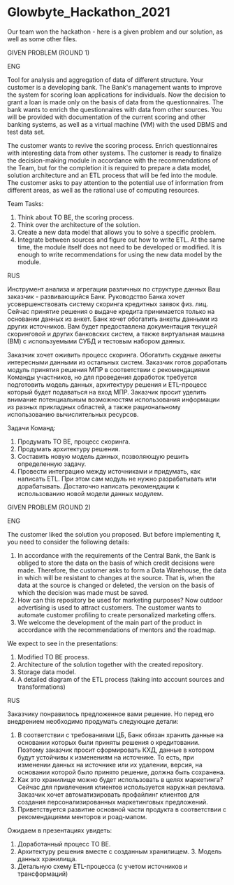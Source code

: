 # Glowbyte_Hackathon_2021
Our team won the hackathon - here is a given problem and our solution, as well as some other files.

GIVEN PROBLEM (ROUND 1)

ENG

Tool for analysis and aggregation of data of different structure.
Your customer is a developing bank. The Bank's management wants to improve the system for scoring loan applications for individuals. Now the decision to grant a loan is made only on the basis of data from the questionnaires.
The bank wants to enrich the questionnaires with data from other sources.
You will be provided with documentation of the current scoring and other banking systems, as well as a virtual machine (VM) with the used DBMS and test data set.

The customer wants to revive the scoring process. Enrich questionnaires with interesting data from other systems.
The customer is ready to finalize the decision-making module in accordance with the recommendations of the Team, but for the completion it is required to prepare a data model, solution architecture and an ETL process that will be fed into the module.
The customer asks to pay attention to the potential use of information from different areas, as well as the rational use of computing resources.

Team Tasks:
1. Think about TO BE, the scoring process.
2. Think over the architecture of the solution.
3. Create a new data model that allows you to solve a specific problem.
4. Integrate between sources and figure out how to write ETL.
At the same time, the module itself does not need to be developed or modified. It is enough to write recommendations for using the new data model by the module.

RUS

Инструмент анализа и агрегации различных по структуре данных
Ваш заказчик - развивающийся Банк. Руководство Банка хочет усовершенствовать систему скоринга кредитных заявок физ. лиц. Сейчас принятие решения о выдаче кредита принимается только на основании данных из анкет.
Банк хочет обогатить анкеты данными из других источников.
Вам будет предоставлена документация текущей скоринговой и других банковских систем, а также виртуальная машина (ВМ) с используемыми СУБД и тестовым набором данных.

Заказчик хочет оживить процесс скоринга. Обогатить скудные анкеты интересными данными из остальных систем.
Заказчик готов доработать модуль принятия решения МПР в соответствии с рекомендациями Команды участников, но для проведения доработок требуется подготовить модель данных, архитектуру решения и ETL-процесс который будет подаваться на вход МПР.
Заказчик просит уделить внимание потенциальным возможностям использования информации из разных прикладных областей, а также рациональному использованию вычислительных ресурсов.

Задачи Команд:
1. Продумать TO BE, процесс скоринга.
2. Продумать архитектуру решения.
3. Составить новую модель данных, позволяющую решить определенную задачу.
4. Провести интеграцию между источниками и придумать, как написать ETL.
При этом сам модуль не нужно разрабатывать или дорабатывать. Достаточно написать рекомендации к использованию новой модели данных модулем.

GIVEN PROBLEM (ROUND 2)

ENG 

The customer liked the solution you proposed.
But before implementing it, you need to consider the following details:
1. In accordance with the requirements of the Central Bank, the Bank is obliged to store the data on the basis of which credit decisions were made. Therefore, the customer asks to form a Data Warehouse, the data in which will be resistant to changes at the source. That is, when the data at the source is changed or deleted, the version on the basis of which the decision was made must be saved.
2. How can this repository be used for marketing purposes? Now outdoor advertising is used to attract customers. The customer wants to automate customer profiling to create personalized marketing offers.
3. We welcome the development of the main part of the product in accordance with the recommendations of mentors and the roadmap.

We expect to see in the presentations:
1. Modified TO BE process.
2. Architecture of the solution together with the created repository. 
3. Storage data model.
4. A detailed diagram of the ETL process (taking into account sources and
transformations)

RUS

Заказчику понравилось предложенное вами решение.
Но перед его внедрением необходимо продумать следующие детали:
1. В соответствии с требованиями ЦБ, Банк обязан хранить данные на основании которых были приняты решения о кредитовании. Поэтому заказчик просит сформировать КХД, данные в котором будут устойчивы к изменениям на источнике. То есть, при изменении данных на источнике или их удалении, версия, на основании которой было принято решение, должна быть сохранена.
2. Как это хранилище можно будет использовать в целях маркетинга? Сейчас для привлечения клиентов используется наружная реклама. Заказчик хочет автоматизировать профайлинг клиентов для создания персонализированных маркетинговых предложений.
3. Приветствуется развитие основной части продукта в соответствии с рекомендациями менторов и роад-мапом.

Ожидаем в презентациях увидеть:
1. Доработанный процесс TO BE.
2. Архитектуру решения вместе с созданным хранилищем. 3. Модель данных хранилища.
4. Детальную схему ETL-процесса (с учетом источников и
трансформаций)
